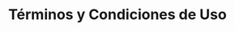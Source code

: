 ---
#preview details
title: "Términos y Condiciones de Uso"
bread: "Policy"
short: '"Aquí establecemos las reglas y responsabilidades para usar nuestra plataforma, asegurando una experiencia segura y satisfactoria para todos."'

#full details

description:
  - layout: 1
    title: Términos y Condiciones
    content: ¡Bienvenido a StartUp Minded!<p>Estos términos y condiciones describen las normas y regulaciones para el uso del sitio web de StartUp Minded, ubicado en <a href=http://startupminded.com>startupminded.com</a>.<p>Al acceder a este sitio web, asumimos que aceptas estos términos y condiciones. No continúes utilizando StartUp Minded si no estás de acuerdo con todos los términos y condiciones establecidos en esta página.<p><strong>Cookies:</strong><p>Actualmente, StartUp Minded no utiliza cookies en su sitio web. Esta política se detalla en nuestra Política de Privacidad.<p><strong>Propiedad Intelectual:</strong><p>A menos que se indique lo contrario, StartUp Minded y/o sus licenciantes poseen los derechos de propiedad intelectual sobre todo el material en StartUp Minded. Todos los derechos de propiedad intelectual están reservados. Puedes acceder a este material desde StartUp Minded para tu uso personal, sujeto a las restricciones establecidas en estos términos y condiciones.<p>No debes:<ul><li><p>Copiar o republicar material de StartUp Minded.<li><p>Vender, alquilar o sublicenciar material de StartUp Minded.<li><p>Reproducir, duplicar o copiar material de StartUp Minded.<li><p>Redistribuir contenido de StartUp Minded.</ul><p>Este Acuerdo comenzará en la fecha del presente.<p><strong>Comentarios:</strong><p>Partes de este sitio web permiten a los usuarios enviar comentarios sobre el trabajo realizado. Estos comentarios pueden enviarse por correo electrónico u otras fuentes. La agencia tiene la autoridad de decidir qué comentarios se mostrarán en el sitio web después de la finalización del proyecto. Los comentarios no reflejan necesariamente las opiniones de StartUp Minded. En la medida permitida por las leyes aplicables, StartUp Minded no será responsable de los Comentarios ni de ninguna responsabilidad, daños o gastos causados y/o sufridos como resultado de cualquier uso de y/o publicación de y/o aparición de los Comentarios en este sitio web.<p>StartUp Minded se reserva el derecho de monitorear todos los Comentarios y eliminar cualquier Comentario que pueda considerarse inapropiado, ofensivo o que cause una infracción de estos Términos y Condiciones.<p>Garantizas y representas que:<ul><li><p>Tienes derecho a publicar los Comentarios en nuestro sitio web y tienes todas las licencias y consentimientos necesarios para hacerlo.<li><p>Los Comentarios no invaden ningún derecho de propiedad intelectual, incluyendo sin limitación derechos de autor, patentes o marcas registradas de terceros.<li><p>Los Comentarios no contienen material difamatorio, calumnioso, ofensivo, indecente o de otro modo ilegal, que sea una invasión de la privacidad.<li><p>Los Comentarios no se utilizarán para solicitar o promover negocios o costumbres, ni para presentar actividades comerciales o actividades ilegales.</ul><p>Por la presente, otorgas a StartUp Minded una licencia no exclusiva para usar, reproducir, editar y autorizar a otros a usar, reproducir y editar cualquiera de tus Comentarios en cualquier forma, formato o medio.<p><strong>Enlaces a Nuestro Contenido:</strong><p>Las siguientes organizaciones pueden enlazar a nuestro sitio web sin aprobación previa por escrito:<ul><li><p>Agencias gubernamentales.<li><p>Motores de búsqueda.<li><p>Organizaciones de noticias.<li><p>Distribuidores de directorios en línea que enlazan a nuestro sitio web de la misma manera que enlazan a los sitios web de otros negocios listados.<li><p>Empresas acreditadas a nivel de sistema, excepto organizaciones sin fines de lucro solicitantes, centros comerciales benéficos y grupos de recaudación de fondos benéficos que no pueden enlazar a nuestro sitio web.</ul><p>Estas organizaciones pueden enlazar a nuestra página de inicio, a publicaciones o a otra información del sitio web siempre que el enlace&#58 (a) no sea engañoso de ninguna manera; (b) no implique falsamente patrocinio, respaldo o aprobación de la parte que enlaza y sus productos y/o servicios; y (c) encaje dentro del contexto del sitio de la parte que enlaza.<p>Podemos considerar y aprobar otras solicitudes de enlaces de los siguientes tipos de organizaciones:<ul><li><p>Fuentes de información al consumidor y/o empresarial comúnmente conocidas.<li><p>Sitios de la comunidad .com.<li><p>Asociaciones u otros grupos que representen organizaciones benéficas.<li><p>Distribuidores de directorios en línea.<li><p>Portales de Internet.<li><p>Firmas de contabilidad, derecho y consultoría.<li><p>Instituciones educativas y asociaciones comerciales.</ul><p>Aprobaremos solicitudes de enlaces de estas organizaciones si decidimos que&#58 (a) el enlace no nos hará parecer desfavorables a nosotros mismos o a nuestros negocios acreditados; (b) la organización no tiene registros negativos con nosotros; (c) el beneficio para nosotros de la visibilidad del enlace compensa la ausencia de StartUp Minded; y (d) el enlace está en el contexto de información general de recursos.<p>Estas organizaciones pueden enlazar a nuestra página de inicio siempre que el enlace&#58 (a) no sea engañoso de ninguna manera; (b) no implique falsamente patrocinio, respaldo o aprobación de la parte que enlaza y sus productos o servicios; y (c) encaje dentro del contexto del sitio de la parte que enlaza.<p>Si eres una de las organizaciones listadas y estás interesado en enlazar a nuestro sitio web, debes informarnos enviando un correo electrónico a <a href=mailto:startupminded@gmail.com>startupminded@gmail.com</a> o <a href=mailto:help@startupminded.com>help@startupminded.com</a>. Por favor, incluye tu nombre, el nombre de tu organización, información de contacto, la URL de tu sitio, una lista de las URLs desde las cuales pretendes enlazar a nuestro sitio web, y una lista de las URLs en nuestro sitio a las cuales te gustaría enlazar. Espera de 2 a 3 semanas para una respuesta.<p>Las organizaciones aprobadas pueden enlazar a nuestro sitio web de la siguiente manera:<ul><li><p>Usando nuestro nombre corporativo.<li><p>Usando el localizador uniforme de recursos al que se enlaza.<li><p>Usando cualquier otra descripción de nuestro sitio web al que se enlaza que tenga sentido dentro del contexto y formato del contenido en el sitio de la parte que enlaza.</ul><p>No se permitirá el uso del logotipo de StartUp Minded u otras imágenes para enlazar sin un acuerdo de licencia de marca registrada.<p><strong>Responsabilidad del Contenido:</strong><p>No seremos responsables por el contenido que aparezca en tu sitio web. Aceptas proteger y defendernos contra todas las reclamaciones que se presenten en tu sitio web. Ningún enlace debe aparecer en ningún sitio web que pueda interpretarse como difamatorio, obsceno o criminal, o que infrinja, viole o promueva la infracción u otra violación de los derechos de terceros.<p><strong>Reserva de Derechos:</strong><p>Nos reservamos el derecho de solicitar que elimines todos los enlaces o cualquier enlace específico a nuestro sitio web. Aceptas eliminar inmediatamente todos los enlaces a nuestro sitio web a petición. También nos reservamos el derecho de modificar estos términos y condiciones y su política de enlaces en cualquier momento. Al continuar enlazando a nuestro sitio web, aceptas estar sujeto y seguir estos términos y condiciones de enlace.<p><strong>Eliminación de Enlaces de Nuestro Sitio Web:</strong><p>Si encuentras algún enlace en nuestro sitio web que sea ofensivo por cualquier motivo, puedes contactarnos e informarnos en cualquier momento. Consideraremos las solicitudes para eliminar enlaces, pero no estamos obligados a hacerlo ni a responderte directamente.<p>No garantizamos que la información en este sitio web sea correcta. No garantizamos su integridad o exactitud, ni prometemos asegurar que el sitio web permanezca disponible o que el material en el sitio web se mantenga actualizado.<p><strong>Descargo de Responsabilidad:</strong><p>En la máxima medida permitida por la ley aplicable, excluimos todas las representaciones, garantías y condiciones relacionadas con nuestro sitio web y el uso de este sitio web. Nada en este descargo de responsabilidad:<ul><li><p>Limitará o excluirá nuestra o tu responsabilidad por muerte o lesiones personales.<li><p>Limitará o excluirá nuestra o tu responsabilidad por fraude o tergiversación fraudulenta.<li><p>Limitará alguna de nuestras o tus responsabilidades de una manera que no esté permitida por la ley aplicable; o<li><p>Excluirá alguna de nuestras o tus responsabilidades que no puedan ser excluidas por la ley aplicable.</ul><p>Las limitaciones y prohibiciones de responsabilidad establecidas en esta Sección y en otro lugar en este descargo de responsabilidad&#58 (a) están sujetas al párrafo anterior; y (b) rigen todas las responsabilidades que surjan bajo el descargo de responsabilidad, incluyendo responsabilidades que surjan en contrato, en agravio y por incumplimiento del deber legal.<p>Mientras el sitio web y la información y servicios en el sitio web se proporcionen de forma gratuita, no seremos responsables por ninguna pérdida o daño de cualquier naturaleza.
      
    divider: true

  - layout: 2
    title: Benefits
    content:
      <p>Our architectural work improves people's lives. We work closely with clients to create functional solutions that creatively respond to the needs of individuals and organizations. From corporate facility innovation to commercial developments, we create beautiful, balanced designs fueled by big ideas.</p>
      <p>
    list:
      - 3D Modeling
      - Programs to Map Territory
      - Robotics and AI Technology
      - Material Simulation
    divider: false

gallery:
  - image: /img/covers/1.jpg
    alt: image

  - image: /img/covers/2.jpg
    alt: image

  - image: /img/covers/4.jpg
    alt: image

faq:
  subtitle: Have Some Questions?
  title: We Can Help!
  button:
    label: More Questions?
    link: /contact
  items:
    - label: General information
      content: <p>Donec eu libero sit amet quam egestas semper. Aenean ultricies mi vitae est. Mauris placerat eleifend leo.</p>

    - label: Management of personal data
      content: <p>Pellentesque habitant morbi tristique senectus et netus et malesuada fames ac turpis egestas. Vestibulum tortor quam, feugiat vitae, ultricies eget, tempor sit amet, ante. Donec eu libero sit amet quam egestas semper. Aenean ultricies mi vitae est. Mauris placerat eleifend leo.</p>

    - label: Does Ruizarch accept article submissions?
      content: <p>Netus et malesuada fames ac turpis egestas. Vestibulum tortor quam, feugiat vitae, ultricies eget, tempor sit amet, ante. Donec eu libero sit amet quam egestas semper. Aenean ultricies mi vitae est. Mauris placerat eleifend leo.</p>

    - label: What is the Ruizarch insights app?
      content: <p>Malesuada fames ac turpis egestas. Vestibulum tortor quam, feugiat vitae, ultricies eget, tempor sit amet, ante. Donec eu libero sit amet quam egestas semper. Aenean ultricies mi vitae est. Mauris placerat eleifend leo.</p>
---